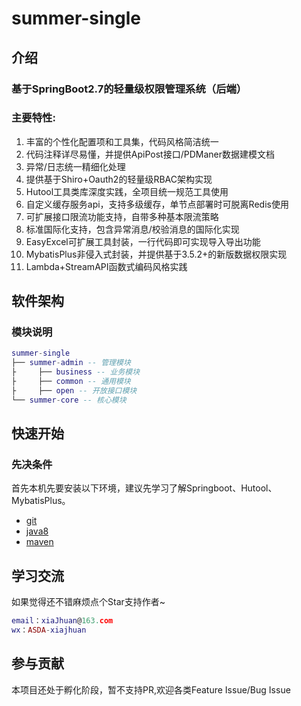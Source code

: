 # summer-single

## 介绍
### 基于SpringBoot2.7的轻量级权限管理系统（后端）
### 主要特性:
1.  丰富的个性化配置项和工具集，代码风格简洁统一
2.  代码注释详尽易懂，并提供ApiPost接口/PDManer数据建模文档
3.  异常/日志统一精细化处理
4.  提供基于Shiro+Oauth2的轻量级RBAC架构实现
5.  Hutool工具类库深度实践，全项目统一规范工具使用
6.  自定义缓存服务api，支持多级缓存，单节点部署时可脱离Redis使用
7.  可扩展接口限流功能支持，自带多种基本限流策略
8.  标准国际化支持，包含异常消息/校验消息的国际化实现
9.  EasyExcel可扩展工具封装，一行代码即可实现导入导出功能
10. MybatisPlus非侵入式封装，并提供基于3.5.2+的新版数据权限实现
11. Lambda+StreamAPI函数式编码风格实践

## 软件架构
### 模块说明
```lua
summer-single
├── summer-admin -- 管理模块
├     ├── business -- 业务模块
├     ├── common -- 通用模块
├     ├── open -- 开放接口模块
└── summer-core -- 核心模块
```

## 快速开始
### 先决条件
首先本机先要安装以下环境，建议先学习了解Springboot、Hutool、MybatisPlus。
- [git](https://git-scm.com/)
- [java8](http://www.oracle.com/technetwork/java/javase/downloads/index.html)
- [maven](http://maven.apache.org/) 

## 学习交流
如果觉得还不错麻烦点个Star支持作者~

```lua
email：xiaJhuan@163.com
wx：ASDA-xiajhuan
```

## 参与贡献
本项目还处于孵化阶段，暂不支持PR,欢迎各类Feature Issue/Bug Issue
